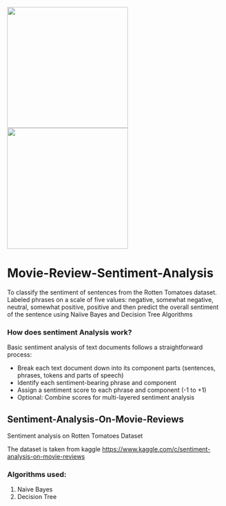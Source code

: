 <img src="https://user-images.githubusercontent.com/59284238/167260649-a7bc01fa-3f3e-4ffc-86f3-1e2fe8771615.png"  height="280"><img src="https://cdn-images-1.medium.com/max/361/0*ga5rNPmVYBsCm-lz."  height="280">

# Movie-Review-Sentiment-Analysis
To classify the sentiment of sentences from the Rotten Tomatoes dataset. Labeled phrases on a scale of five values: negative, somewhat negative, neutral, somewhat  positive, positive and then predict the overall sentiment of the sentence using Naiive Bayes and Decision Tree Algorithms


### How does sentiment Analysis work?
Basic sentiment analysis of text documents follows a straightforward process:

* Break each text document down into its component parts (sentences, phrases, tokens and parts of speech)
* Identify each sentiment-bearing phrase and component
* Assign a sentiment score to each phrase and component (-1 to +1)
* Optional: Combine scores for multi-layered sentiment analysis

## Sentiment-Analysis-On-Movie-Reviews
Sentiment analysis on Rotten Tomatoes Dataset 

The dataset is taken from kaggle https://www.kaggle.com/c/sentiment-analysis-on-movie-reviews

### Algorithms used:
1. Naive Bayes
2. Decision Tree

